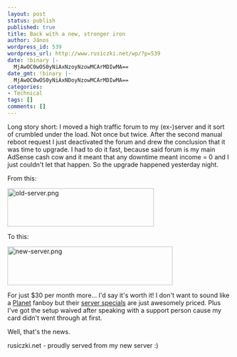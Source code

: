 ```yaml
---
layout: post
status: publish
published: true
title: Back with a new, stronger iron
author: János
wordpress_id: 539
wordpress_url: http://www.rusiczki.net/wp/?p=539
date: !binary |-
  MjAwOC0wOS0yNiAxNzoyNzowMCArMDIwMA==
date_gmt: !binary |-
  MjAwOC0wOS0yNiAxNDoyNzowMCArMDIwMA==
categories:
- Technical
tags: []
comments: []
---
```

<p>Long story short: I moved a high traffic forum to my (ex-)server and it sort of crumbled under the load. Not once but twice. After the second manual reboot request I just deactivated the forum and drew the conclusion that it was time to upgrade. I had to do it fast, because said forum is my main AdSense cash cow and it meant that any downtime meant income = 0  and I just couldn't let that happen. So the upgrade happened yesterday night.</p>
<p>From this:</p>
<p><span class="mt-enclosure mt-enclosure-image" style="display: inline;"><img alt="old-server.png" src="http://www.rusiczki.net/blog/blogpics/old-server.png" width="329" height="86" class="mt-image-none" style="" /></span></p>
<p>To this:</p>
<p><span class="mt-enclosure mt-enclosure-image" style="display: inline;"><img alt="new-server.png" src="http://www.rusiczki.net/blog/blogpics/new-server.png" width="371" height="87" class="mt-image-none" style="" /></span></p>
<p>For just $30 per month more... I'd say it's worth it! I don't want to sound like a <a href="http://www.theplanet.com">Planet</a> fanboy but their <a href="http://www.theplanet.com/dedicated-servers/server-specials/">server specials</a> are just awesomely priced. Plus I've got the setup waived after speaking with a support person cause my card didn't went through at first.</p>
<p>Well, that's the news.</p>
<p>rusiczki.net - proudly served from my new server :)</p>
